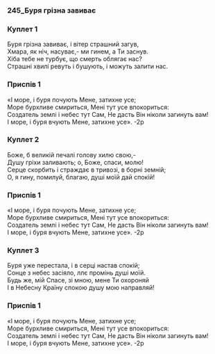 ### 245_Буря грізна завиває
### Куплет 1
Буря грізна завиває, і вітер страшний загув,<br/>Хмара, як ніч, насуває,- ми гинем, а Ти заснув.<br/>Хіба тебе не турбує, що смерть облягає нас?<br/>Страшні хвилі ревуть і бушують, і можуть залити нас.
### Приспів 1
«І море, і буря почують Мене, затихне усе;<br/>Море бурхливе смириться, Мені тут усе впокориться:<br/>Создатель землі і небес тут Сам, Не дасть Він ніколи загинуть вам!<br/>І море, і буря вчують Мене, затихне усе». -2р
### Куплет 2
Боже, б великій печалі голову хилю свою,-<br/>Душу гріхи заливають; о, Боже, спаси, молю!<br/>Серце скорбить і страждає в тривозі, в борні земній;<br/>О, я гину, помилуй, благаю, душі моїй дай спокій!
### Приспів 1
«І море, і буря почують Мене, затихне усе;<br/>Море бурхливе смириться, Мені тут усе впокориться:<br/>Создатель землі і небес тут Сам, Не дасть Він ніколи загинуть вам!<br/>І море, і буря вчують Мене, затихне усе». -2р
### Куплет 3
Буря уже перестала, і в серці настав спокій; <br/>Сонце з небес засіяло, ллє промінь душі моїй.<br/>Будь же, мій Спасе, зі мною, мене Ти охороняй<br/>І в Небесну Країну спокою душу мою направляй!
### Приспів 1
«І море, і буря почують Мене, затихне усе;<br/>Море бурхливе смириться, Мені тут усе впокориться:<br/>Создатель землі і небес тут Сам, Не дасть Він ніколи загинуть вам!<br/>І море, і буря вчують Мене, затихне усе». -2р

